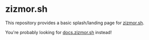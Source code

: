 # zizmor.sh

This repository provides a basic splash/landing page for [zizmor.sh].

You're probably looking for [docs.zizmor.sh] instead!

[zizmor.sh]: https://zizmor.sh

[docs.zizmor.sh]: https://docs.zizmor.sh

